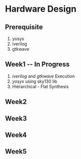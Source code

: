# Hardware Design
## Prerequisite 
   1) yosys
   2) iverilog
   3) gtkwave
## Week1 -- In Progress
  1) _iverilog_ and _gtkwave_ Execution
  2) _yosys_ using sky130 lib
  3) Hierarchical - Flat Synthesis
## Week2
## Week3
## Week4
## Week5
